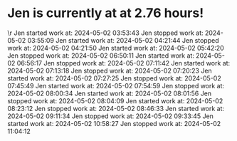 # Jen is currently at at 2.76 hours!
\r
Jen started work at: 2024-05-02 03:53:43
Jen stopped work at: 2024-05-02 03:55:09
Jen started work at: 2024-05-02 04:21:44
Jen stopped work at: 2024-05-02 04:21:50
Jen started work at: 2024-05-02 05:42:20
Jen stopped work at: 2024-05-02 06:50:11
Jen started work at: 2024-05-02 06:56:17
Jen stopped work at: 2024-05-02 07:11:42
Jen started work at: 2024-05-02 07:13:18
Jen stopped work at: 2024-05-02 07:20:23
Jen started work at: 2024-05-02 07:27:25
Jen stopped work at: 2024-05-02 07:45:49
Jen started work at: 2024-05-02 07:54:59
Jen stopped work at: 2024-05-02 08:00:34
Jen started work at: 2024-05-02 08:01:56
Jen stopped work at: 2024-05-02 08:04:09
Jen started work at: 2024-05-02 08:23:12
Jen stopped work at: 2024-05-02 08:46:33
Jen started work at: 2024-05-02 09:11:34
Jen stopped work at: 2024-05-02 09:33:45
Jen started work at: 2024-05-02 10:58:27
Jen stopped work at: 2024-05-02 11:04:12
